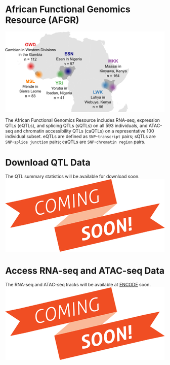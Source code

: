# African Functional Genomics Resource (AFGR)
![AFGR](https://github.com/smontgomlab/AFGR/blob/main/AFGRmap.png)

The African Functional Genomics Resource includes RNA-seq, expression QTLs (eQTLs), and splicing QTLs (sQTLs) on all 593 individuals, and ATAC-seq and chromatin accessibility QTLs (caQTLs) on a representative 100 individual subset. eQTLs are defined as `SNP`-`transcript` pairs; sQTLs are `SNP`-`splice junction` pairs; caQTLs are `SNP`-`chromatin region` pairs.

# Download QTL Data

The QTL summary statistics will be available for download soon.
![comingsoon](https://github.com/smontgomlab/AFGR/blob/main/comingsoon.png)

# Access RNA-seq and ATAC-seq Data

The RNA-seq and ATAC-seq tracks will be available at [ENCODE](https://www.encodeproject.org/) soon.
![comingsoon](https://github.com/smontgomlab/AFGR/blob/main/comingsoon.png)
